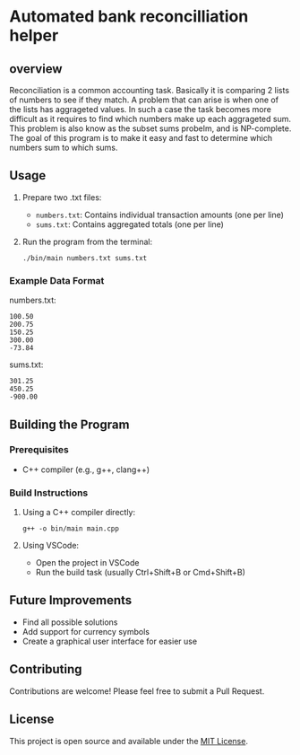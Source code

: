 # Automated bank reconcilliation helper

## overview
Reconciliation is a common accounting task. Basically it is comparing 2 lists of numbers to see if they match. A problem that can arise is when one of the lists has aggrageted values. In such a case the task becomes more difficult as it requires to find which numbers make up each aggrageted sum. This problem is also know as the subset sums probelm, and is NP-complete. The goal of this program is to make it easy and fast to determine which numbers sum to which sums.

## Usage

1. Prepare two .txt files:
   - `numbers.txt`: Contains individual transaction amounts (one per line)
   - `sums.txt`: Contains aggregated totals (one per line)

2. Run the program from the terminal:
   ```
   ./bin/main numbers.txt sums.txt
   ```

### Example Data Format

numbers.txt:
```
100.50
200.75
150.25
300.00
-73.84
```

sums.txt:
```
301.25
450.25
-900.00
```

## Building the Program

### Prerequisites
- C++ compiler (e.g., g++, clang++)

### Build Instructions

1. Using a C++ compiler directly:
   ```
   g++ -o bin/main main.cpp
   ```

3. Using VSCode:
   - Open the project in VSCode
   - Run the build task (usually Ctrl+Shift+B or Cmd+Shift+B)

## Future Improvements
- Find all possible solutions
- Add support for currency symbols
- Create a graphical user interface for easier use

## Contributing

Contributions are welcome! Please feel free to submit a Pull Request.

## License

This project is open source and available under the [MIT License](LICENSE).